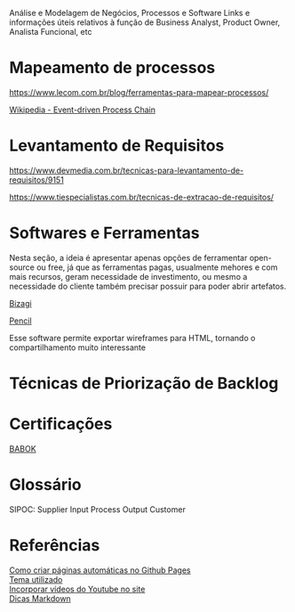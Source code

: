 Análise e Modelagem de Negócios, Processos e Software
Links e informações úteis relativos à função de Business Analyst, Product Owner, Analista Funcional, etc

# Mapeamento de processos

https://www.lecom.com.br/blog/ferramentas-para-mapear-processos/

[Wikipedia - Event-driven Process Chain](https://en.wikipedia.org/wiki/Event-driven_process_chain)

# Levantamento de Requisitos

https://www.devmedia.com.br/tecnicas-para-levantamento-de-requisitos/9151

https://www.tiespecialistas.com.br/tecnicas-de-extracao-de-requisitos/

# Softwares e Ferramentas

Nesta seção, a ideia é apresentar apenas opções de ferramentar open-source ou free, já que as ferramentas pagas, usualmente mehores e com mais recursos, geram necessidade de investimento, ou mesmo a necessidade do cliente também precisar possuir para poder abrir artefatos.

[Bizagi](https://portal.bizagi.com//en/download-modeler-confirmation?dwl=d40fb20ffc91a0cbb20cb8f7c328a52ff42ff11d)

[Pencil](https://pencil.evolus.vn/)

Esse software permite exportar wireframes para HTML, tornando o compartilhamento muito interessante

# Técnicas de Priorização de Backlog

# Certificações

[BABOK](http://www.iiba.org.br/index.php/consultar/44-certificacao)

# Glossário

SIPOC: Supplier Input Process Output Customer 

# Referências

[Como criar páginas automáticas no Github Pages](https://nicolas-van.github.io/easy-markdown-to-github-pages/)  
[Tema utilizado](https://github.com/pages-themes/leap-day)  
[Incorporar vídeos do Youtube no site](http://embedyoutube.org/)  
[Dicas Markdown](https://blog.da2k.com.br/2015/02/08/aprenda-markdown/)

